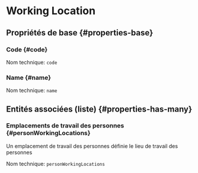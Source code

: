 #  Working Location
<!--- THIS FILE IS GENERATED PLEASE DO NOT EDIT IT DIRECTLY --->



## Propriétés de base {#properties-base} ##

### Code {#code}



Nom technique: ```code```

### Name {#name}



Nom technique: ```name```




## Entités associées (liste) {#properties-has-many} ##

### Emplacements de travail des personnes {#personWorkingLocations}

Un emplacement de travail des personnes définie le lieu de travail des personnes

Nom technique: ```personWorkingLocations```




